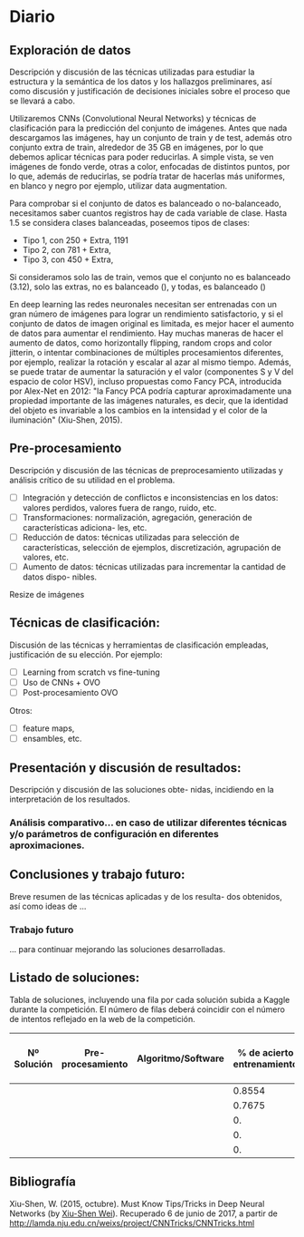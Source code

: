 # Diario

## Exploración de datos
Descripción y discusión de las técnicas utilizadas para estudiar la
estructura y la semántica de los datos y los hallazgos preliminares, ası́ como discusión y
justificación de decisiones iniciales sobre el proceso que se llevará a cabo.

Utilizaremos CNNs (Convolutional Neural Networks) y técnicas de clasificación para la predicción del conjunto de imágenes. Antes que nada descargamos las imágenes, hay un conjunto de train y de test, además otro conjunto extra de train, alrededor de 35 GB en imágenes, por lo que debemos aplicar técnicas para poder reducirlas. A simple vista, se ven imágenes de fondo verde, otras a color, enfocadas de distintos puntos, por lo que, además de reducirlas, se podría tratar de hacerlas más uniformes, en blanco y negro por ejemplo, utilizar data augmentation.

Para comprobar si el conjunto de datos es balanceado o no-balanceado, necesitamos saber cuantos registros hay de cada variable de clase. Hasta 1.5 se considera clases balanceadas, poseemos tipos de clases:
- Tipo 1, con 250 + Extra, 1191
- Tipo 2, con 781 + Extra,
- Tipo 3, con 450 + Extra,

Si consideramos solo las de train, vemos que el conjunto no es balanceado (3.12), solo las extras, no es balanceado (), y todas, es balanceado ()

En deep learning las redes neuronales necesitan ser entrenadas con un gran número de imágenes para lograr un rendimiento satisfactorio, y si el conjunto de datos de imagen original es limitada, es mejor hacer el aumento de datos para aumentar el rendimiento. Hay muchas maneras de hacer el aumento de datos, como horizontally flipping, random crops and color jitterin, o intentar combinaciones de múltiples procesamientos diferentes, por ejemplo, realizar la rotación y escalar al azar al mismo tiempo. Además, se puede tratar de aumentar la saturación y el valor (componentes S y V del espacio de color HSV), incluso propuestas como Fancy PCA, introducida por Alex-Net en 2012: "la Fancy PCA podría capturar aproximadamente una propiedad importante de las imágenes naturales, es decir, que la identidad del objeto es invariable a los cambios en la intensidad y el color de la iluminación" (Xiu-Shen, 2015).

## Pre-procesamiento
Descripción y discusión de las técnicas de preprocesamiento
utilizadas y análisis crı́tico de su utilidad en el problema.
- [ ] Integración y detección de conflictos e inconsistencias en los datos: valores perdidos,
valores fuera de rango, ruido, etc.
- [ ] Transformaciones: normalización, agregación, generación de caracterı́sticas adiciona-
les, etc.
- [ ] Reducción de datos: técnicas utilizadas para selección de caracterı́sticas, selección
de ejemplos, discretización, agrupación de valores, etc.
- [ ] Aumento de datos: técnicas utilizadas para incrementar la cantidad de datos dispo-
nibles.

Resize de imágenes

## Técnicas de clasificación:
Discusión de las técnicas y herramientas de clasificación empleadas, justificación de su elección. Por ejemplo:
- [ ] Learning from scratch vs fine-tuning
- [ ] Uso de CNNs + OVO
- [ ] Post-procesamiento OVO

Otros:
- [ ] feature maps,
- [ ] ensambles, etc.

## Presentación y discusión de resultados:
Descripción y discusión de las soluciones obte-
nidas, incidiendo en la interpretación de los resultados.

### Análisis comparativo... en caso de utilizar diferentes técnicas y/o parámetros de configuración en diferentes aproximaciones.

## Conclusiones y trabajo futuro:
Breve resumen de las técnicas aplicadas y de los resulta-
dos obtenidos, ası́ como ideas de ...

### Trabajo futuro
... para continuar mejorando las soluciones desarrolladas.

## Listado de soluciones:
Tabla de soluciones, incluyendo una fila por cada solución subida
a Kaggle durante la competición. El número de filas deberá coincidir con el número de
intentos reflejado en la web de la competición.

| Nº Solución | Pre-procesamiento | Algoritmo/Software | % de acierto entrenamiento | % de acierto test (Kaggle) | Posición Ranking |
|-------------|-------------------|--------------------|----------------------------|----------------------------|------------------|
|             |                   |                    | 0.8554                     | 0.88509                    | 292              |
|             |                   |                    | 0.7675                     | 1.30324                    | 300              |
|             |                   |                    | 0.                         | 0.845                      | 261              |
|             |                   |                    | 0.                         | 0.841                      | 261              |
|             |                   |                    | 0.                         | 0.98                       | *                |


## Bibliografía
Xiu-Shen, W. (2015, octubre). Must Know Tips/Tricks in Deep Neural Networks (by <a href="http://lamda.nju.edu.cn/weixs/">Xiu-Shen Wei</a>). Recuperado 6 de junio de 2017, a partir de http://lamda.nju.edu.cn/weixs/project/CNNTricks/CNNTricks.html
